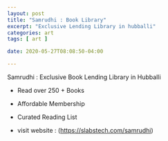 ```yaml
---
layout: post
title: "Samrudhi : Book Library"
excerpt: "Exclusive Lending Library in hubballi"
categories: art
tags: [ art ]

date: 2020-05-27T08:08:50-04:00

---
```


Samrudhi : Exclusive Book Lending Library in Hubballi

* Read over 250 + Books

* Affordable Membership

* Curated Reading List

* visit website : (https://slabstech.com/samrudhi)
